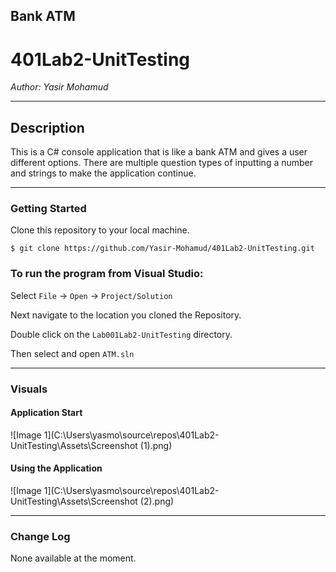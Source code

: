 
## Bank ATM

# 401Lab2-UnitTesting

*Author: Yasir Mohamud*

----

## Description

This is a C# console application that is like a bank ATM and gives a user different options. 
There are multiple question types of inputting a number and strings to make the application continue.


---

### Getting Started
Clone this repository to your local machine.

```
$ git clone https://github.com/Yasir-Mohamud/401Lab2-UnitTesting.git
```

### To run the program from Visual Studio:
Select ```File``` -> ```Open``` -> ```Project/Solution```

Next navigate to the location you cloned the Repository.

Double click on the ```Lab001Lab2-UnitTesting``` directory.

Then select and open ```ATM.sln```

---

### Visuals

#### Application Start
![Image 1](C:\Users\yasmo\source\repos\401Lab2-UnitTesting\Assets\Screenshot (1).png)
#### Using the Application
![Image 1](C:\Users\yasmo\source\repos\401Lab2-UnitTesting\Assets\Screenshot (2).png)

---

### Change Log
None available at the moment.

